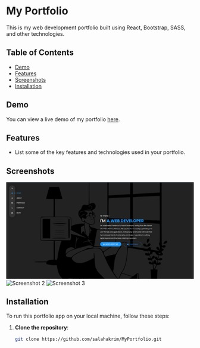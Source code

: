 # My Portfolio

This is my web development portfolio built using React, Bootstrap, SASS, and other technologies.

## Table of Contents

- [Demo](#demo)
- [Features](#features)
- [Screenshots](#screenshots)
- [Installation](#installation)

## Demo

You can view a live demo of my portfolio [here](#your-live-demo-link).

## Features

- List some of the key features and technologies used in your portfolio.

## Screenshots

![Screenshot 1](/public/img/screenshots/home1.png)
![Screenshot 2](/screenshots/screenshot2.png)
![Screenshot 3](/screenshots/screenshot3.png)

## Installation

To run this portfolio app on your local machine, follow these steps:

1. **Clone the repository**:

   ```bash
   git clone https://github.com/salahakrim/MyPortfolio.git
   ```
